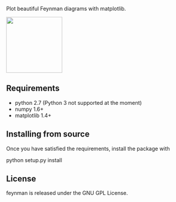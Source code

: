 Plot beautiful Feynman diagrams with matplotlib.

<a href="url"><img src="https://github.com/GkAntonius/feynman/blob/master/examples/Solid_State_Physics/pdf/gw-Sigma.png" height="150" ></a><br clear="all" />


Requirements
------------

  * python 2.7 (Python 3 not supported at the moment)
  * numpy 1.6+
  * matplotlib 1.4+


Installing from source
----------------------

Once you have satisfied the requirements, install the package with

  python setup.py install


License
-------

feynman is released under the GNU GPL License.
